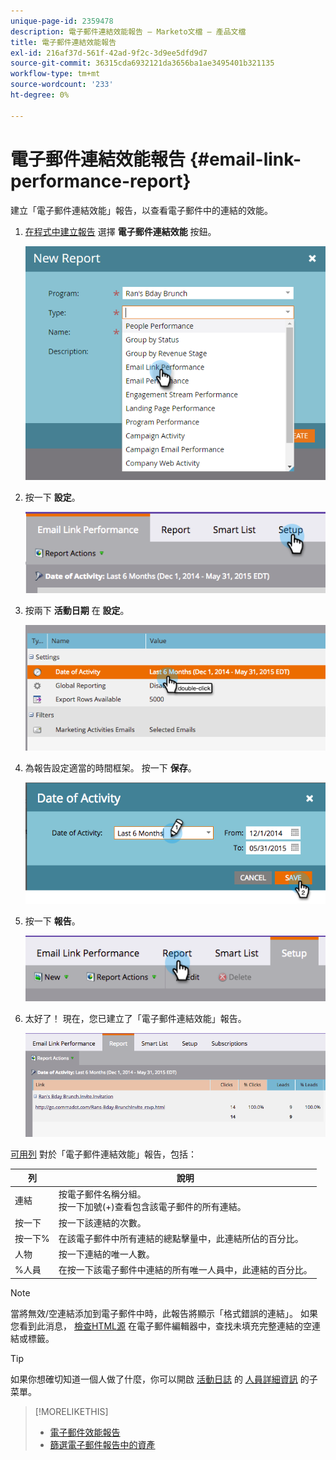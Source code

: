 ```yaml
---
unique-page-id: 2359478
description: 電子郵件連結效能報告 — Marketo文檔 — 產品文檔
title: 電子郵件連結效能報告
exl-id: 216af37d-561f-42ad-9f2c-3d9ee5dfd9d7
source-git-commit: 36315cda6932121da3656ba1ae3495401b321135
workflow-type: tm+mt
source-wordcount: '233'
ht-degree: 0%

---
```


# 電子郵件連結效能報告 {#email-link-performance-report}

建立「電子郵件連結效能」報告，以查看電子郵件中的連結的效能。

1. [在程式中建立報告](/help/marketo/product-docs/reporting/basic-reporting/creating-reports/create-a-report-in-a-program.md) 選擇 **電子郵件連結效能** 按鈕。

   ![](assets/image2017-3-29-9-3a10-3a41.png)

1. 按一下 **設定**。

   ![](assets/image2015-5-20-11-3a18-3a0.png)

1. 按兩下 **活動日期** 在 **設定**。

   ![](assets/image2015-5-20-11-3a18-3a59.png)

1. 為報告設定適當的時間框架。 按一下 **保存**。

   ![](assets/image2015-5-20-11-3a20-3a52.png)

1. 按一下 **報告**。

   ![](assets/image2015-5-20-11-3a22-3a24.png)

1. 太好了！ 現在，您已建立了「電子郵件連結效能」報告。

   ![](assets/image2015-5-20-11-3a23-3a33.png)

[可用列](/help/marketo/product-docs/reporting/basic-reporting/editing-reports/select-report-columns.md) 對於「電子郵件連結效能」報告，包括：

<table> 
 <thead> 
  <tr> 
   <th colspan="1" rowspan="1">列</th> 
   <th colspan="1" rowspan="1">說明</th> 
  </tr> 
 </thead> 
 <tbody> 
  <tr> 
   <td colspan="1" rowspan="1">連結</td> 
   <td colspan="1" rowspan="1">按電子郵件名稱分組。<br>按一下加號(+)查看包含該電子郵件的所有連結。</td> 
  </tr> 
  <tr> 
   <td colspan="1" rowspan="1">按一下</td> 
   <td colspan="1" rowspan="1">按一下該連結的次數。</td> 
  </tr> 
  <tr> 
   <td colspan="1" rowspan="1">按一下%</td> 
   <td colspan="1" rowspan="1">在該電子郵件中所有連結的總點擊量中，此連結所佔的百分比。</td> 
  </tr> 
  <tr> 
   <td colspan="1" rowspan="1">人物</td> 
   <td colspan="1" rowspan="1">按一下連結的唯一人數。</td> 
  </tr> 
  <tr> 
   <td colspan="1" rowspan="1">%人員</td> 
   <td colspan="1" rowspan="1">在按一下該電子郵件中連結的所有唯一人員中，此連結的百分比。</td> 
  </tr> 
 </tbody> 
</table>

>[!NOTE]
>
>當將無效/空連結添加到電子郵件中時，此報告將顯示「格式錯誤的連結」。 如果您看到此消息， [檢查HTML源](/help/marketo/product-docs/email-marketing/general/functions-in-the-editor/edit-an-emails-html.md) 在電子郵件編輯器中，查找未填充完整連結的空連結或標籤。

>[!TIP]
>
>如果你想確切知道一個人做了什麼，你可以開啟 [活動日誌](/help/marketo/product-docs/core-marketo-concepts/smart-lists-and-static-lists/managing-people-in-smart-lists/filter-activity-types-in-the-activity-log-of-a-person.md) 的 [人員詳細資訊](/help/marketo/product-docs/core-marketo-concepts/smart-lists-and-static-lists/managing-people-in-smart-lists/using-the-person-detail-page.md) 的子菜單。

>[!MORELIKETHIS]
>
>* [電子郵件效能報告](/help/marketo/product-docs/email-marketing/email-programs/email-program-data/email-performance-report.md)
>* [篩選電子郵件報告中的資產](/help/marketo/product-docs/reporting/basic-reporting/report-activity/filter-assets-in-an-email-report.md)

